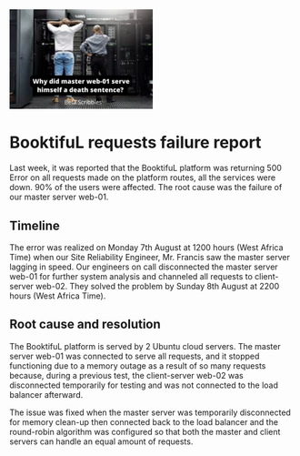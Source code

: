 <img src=./image.png width=50%>

# BooktifuL requests failure report
Last week, it was reported that the BooktifuL platform was returning 500 Error on all requests made on the platform routes, all the services were down.  90% of the users were affected. The root cause was the failure of our master server web-01.

## Timeline
The error was realized on Monday 7th August at 1200 hours (West Africa Time) when our Site Reliability Engineer, Mr. Francis saw the master server lagging in speed. Our engineers on call disconnected the master server web-01 for further system analysis and channeled all requests to client-server web-02. They solved the problem by Sunday 8th August at 2200 hours (West Africa Time).

## Root cause and resolution
The BooktifuL platform is served by 2 Ubuntu cloud servers. The master server web-01 was connected to serve all requests, and it stopped functioning due to a memory outage as a result of so many requests because, during a previous test, the client-server web-02 was disconnected temporarily for testing and was not connected to the load balancer afterward. 


The issue was fixed when the master server was temporarily disconnected for memory clean-up then connected back to the load balancer and the round-robin algorithm was configured so that both the master and client servers can handle an equal amount of requests.
